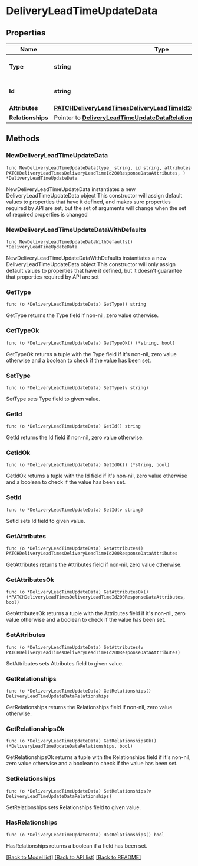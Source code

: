 # DeliveryLeadTimeUpdateData

## Properties

Name | Type | Description | Notes
------------ | ------------- | ------------- | -------------
**Type** | **string** | The resource&#39;s type | 
**Id** | **string** | The resource&#39;s id | 
**Attributes** | [**PATCHDeliveryLeadTimesDeliveryLeadTimeId200ResponseDataAttributes**](PATCHDeliveryLeadTimesDeliveryLeadTimeId200ResponseDataAttributes.md) |  | 
**Relationships** | Pointer to [**DeliveryLeadTimeUpdateDataRelationships**](DeliveryLeadTimeUpdateDataRelationships.md) |  | [optional] 

## Methods

### NewDeliveryLeadTimeUpdateData

`func NewDeliveryLeadTimeUpdateData(type_ string, id string, attributes PATCHDeliveryLeadTimesDeliveryLeadTimeId200ResponseDataAttributes, ) *DeliveryLeadTimeUpdateData`

NewDeliveryLeadTimeUpdateData instantiates a new DeliveryLeadTimeUpdateData object
This constructor will assign default values to properties that have it defined,
and makes sure properties required by API are set, but the set of arguments
will change when the set of required properties is changed

### NewDeliveryLeadTimeUpdateDataWithDefaults

`func NewDeliveryLeadTimeUpdateDataWithDefaults() *DeliveryLeadTimeUpdateData`

NewDeliveryLeadTimeUpdateDataWithDefaults instantiates a new DeliveryLeadTimeUpdateData object
This constructor will only assign default values to properties that have it defined,
but it doesn't guarantee that properties required by API are set

### GetType

`func (o *DeliveryLeadTimeUpdateData) GetType() string`

GetType returns the Type field if non-nil, zero value otherwise.

### GetTypeOk

`func (o *DeliveryLeadTimeUpdateData) GetTypeOk() (*string, bool)`

GetTypeOk returns a tuple with the Type field if it's non-nil, zero value otherwise
and a boolean to check if the value has been set.

### SetType

`func (o *DeliveryLeadTimeUpdateData) SetType(v string)`

SetType sets Type field to given value.


### GetId

`func (o *DeliveryLeadTimeUpdateData) GetId() string`

GetId returns the Id field if non-nil, zero value otherwise.

### GetIdOk

`func (o *DeliveryLeadTimeUpdateData) GetIdOk() (*string, bool)`

GetIdOk returns a tuple with the Id field if it's non-nil, zero value otherwise
and a boolean to check if the value has been set.

### SetId

`func (o *DeliveryLeadTimeUpdateData) SetId(v string)`

SetId sets Id field to given value.


### GetAttributes

`func (o *DeliveryLeadTimeUpdateData) GetAttributes() PATCHDeliveryLeadTimesDeliveryLeadTimeId200ResponseDataAttributes`

GetAttributes returns the Attributes field if non-nil, zero value otherwise.

### GetAttributesOk

`func (o *DeliveryLeadTimeUpdateData) GetAttributesOk() (*PATCHDeliveryLeadTimesDeliveryLeadTimeId200ResponseDataAttributes, bool)`

GetAttributesOk returns a tuple with the Attributes field if it's non-nil, zero value otherwise
and a boolean to check if the value has been set.

### SetAttributes

`func (o *DeliveryLeadTimeUpdateData) SetAttributes(v PATCHDeliveryLeadTimesDeliveryLeadTimeId200ResponseDataAttributes)`

SetAttributes sets Attributes field to given value.


### GetRelationships

`func (o *DeliveryLeadTimeUpdateData) GetRelationships() DeliveryLeadTimeUpdateDataRelationships`

GetRelationships returns the Relationships field if non-nil, zero value otherwise.

### GetRelationshipsOk

`func (o *DeliveryLeadTimeUpdateData) GetRelationshipsOk() (*DeliveryLeadTimeUpdateDataRelationships, bool)`

GetRelationshipsOk returns a tuple with the Relationships field if it's non-nil, zero value otherwise
and a boolean to check if the value has been set.

### SetRelationships

`func (o *DeliveryLeadTimeUpdateData) SetRelationships(v DeliveryLeadTimeUpdateDataRelationships)`

SetRelationships sets Relationships field to given value.

### HasRelationships

`func (o *DeliveryLeadTimeUpdateData) HasRelationships() bool`

HasRelationships returns a boolean if a field has been set.


[[Back to Model list]](../README.md#documentation-for-models) [[Back to API list]](../README.md#documentation-for-api-endpoints) [[Back to README]](../README.md)


